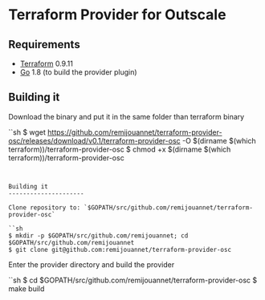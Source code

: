 Terraform Provider for Outscale
==================

Requirements
------------

-   [Terraform](https://www.terraform.io/downloads.html) 0.9.11 
-   [Go](https://golang.org/doc/install) 1.8 (to build the provider plugin)

Building it
---------------------

Download the binary and put it in the same folder than terraform binary

``sh
$ wget https://github.com/remijouannet/terraform-provider-osc/releases/download/v0.1/terraform-provider-osc -O $(dirname $(which terraform))/terraform-provider-osc
$ chmod +x $(dirname $(which terraform))/terraform-provider-osc
```


Building it
---------------------

Clone repository to: `$GOPATH/src/github.com/remijouannet/terraform-provider-osc`

``sh
$ mkdir -p $GOPATH/src/github.com/remijouannet; cd $GOPATH/src/github.com/remijouannet
$ git clone git@github.com:remijouannet/terraform-provider-osc
```

Enter the provider directory and build the provider

``sh
$ cd $GOPATH/src/github.com/remijouannet/terraform-provider-osc
$ make build
```
